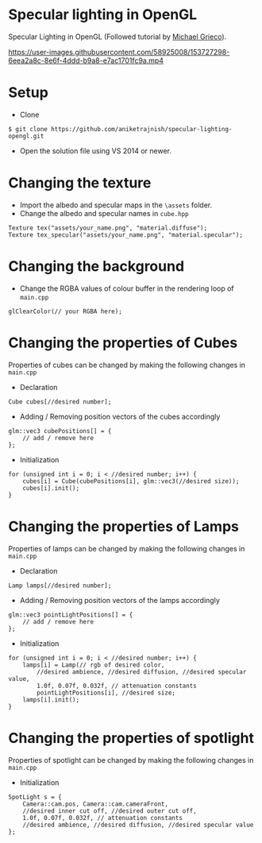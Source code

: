 # Specular lighting in OpenGL
 Specular Lighting in OpenGL (Followed tutorial by [Michael Grieco](https://michaelg29.github.io/)).  

https://user-images.githubusercontent.com/58925008/153727298-6eea2a8c-8e6f-4ddd-b9a8-e7ac1701fc9a.mp4

# Setup
* Clone
 ```
 $ git clone https://github.com/aniketrajnish/specular-lighting-opengl.git
 ```
* Open the solution file using VS 2014 or newer.

# Changing the texture
* Import the albedo and specular maps in the `\assets` folder.
* Change the albedo and specular names in `cube.hpp`
```
Texture tex("assets/your_name.png", "material.diffuse");
Texture tex_specular("assets/your_name.png", "material.specular");
```
# Changing the background
* Change the RGBA values of colour buffer in the rendering loop of `main.cpp`
```
glClearColor(// your RGBA here);
```
# Changing the properties of Cubes
Properties of cubes can be changed by making the following changes in `main.cpp`
* Declaration
```
Cube cubes[//desired number];
```
* Adding / Removing position vectors of the cubes accordingly
```
glm::vec3 cubePositions[] = {
    // add / remove here	
};
 ```
* Initialization
```
for (unsigned int i = 0; i < //desired number; i++) {
    cubes[i] = Cube(cubePositions[i], glm::vec3(//desired size));
    cubes[i].init();    
}
 ```
 # Changing the properties of Lamps
Properties of lamps can be changed by making the following changes in `main.cpp`
* Declaration
```
Lamp lamps[//desired number];
```
* Adding / Removing position vectors of the lamps accordingly
```
glm::vec3 pointLightPositions[] = {
    // add / remove here	
};
 ```
* Initialization
```
for (unsigned int i = 0; i < //desired number; i++) {
    lamps[i] = Lamp(// rgb of desired color,
    	//desired ambience, //desired diffusion, //desired specular value,
    	1.0f, 0.07f, 0.032f, // attenuation constants
    	pointLightPositions[i], //desired size;
    lamps[i].init();
}
 ```
# Changing the properties of spotlight
Properties of spotlight can be changed by making the following changes in `main.cpp`
* Initialization
```
SpotLight s = {
    Camera::cam.pos, Camera::cam.cameraFront,
    //desired inner cut off, //desired outer cut off,
    1.0f, 0.07f, 0.032f, // attenuation constants
    //desired ambience, //desired diffusion, //desired specular value
};
 ```

